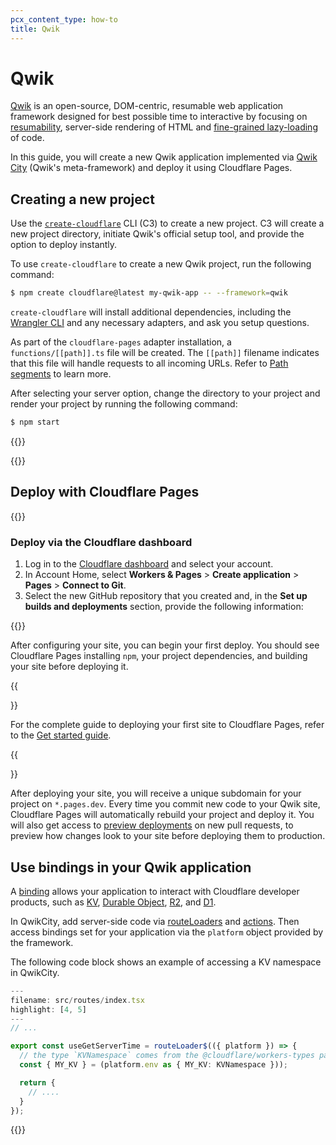 ```yaml
---
pcx_content_type: how-to
title: Qwik
---
```


# Qwik

[Qwik](https://github.com/builderio/qwik) is an open-source, DOM-centric, resumable web application framework designed for best possible time to interactive by focusing on [resumability](https://qwik.builder.io/docs/concepts/resumable/), server-side rendering of HTML and [fine-grained lazy-loading](https://qwik.builder.io/docs/concepts/progressive/#lazy-loading) of code.

In this guide, you will create a new Qwik application implemented via [Qwik City](https://qwik.builder.io/qwikcity/overview/) (Qwik's meta-framework) and deploy it using Cloudflare Pages.

## Creating a new project

Use the [`create-cloudflare`](https://www.npmjs.com/package/create-cloudflare) CLI (C3) to create a new project. C3 will create a new project directory, initiate Qwik's official setup tool, and provide the option to deploy instantly.

To use `create-cloudflare` to create a new Qwik project, run the following command:

```sh
$ npm create cloudflare@latest my-qwik-app -- --framework=qwik
```

`create-cloudflare` will install additional dependencies, including the [Wrangler CLI](/workers/wrangler/install-and-update/#check-your-wrangler-version) and any necessary adapters, and ask you setup questions.

As part of the `cloudflare-pages` adapter installation, a `functions/[[path]].ts` file will be created. The `[[path]]` filename indicates that this file will handle requests to all incoming URLs. Refer to [Path segments](/pages/functions/routing/#dynamic-routes) to learn more.

After selecting your server option, change the directory to your project and render your project by running the following command:

```sh
$ npm start
```

{{<render file="_tutorials-before-you-start.md">}}

{{<render file="/_framework-guides/_create-github-repository.md">}}

## Deploy with Cloudflare Pages

{{<render file="_deploy-via-c3.md" withParameters="Qwik">}}

### Deploy via the Cloudflare dashboard

1. Log in to the [Cloudflare dashboard](https://dash.cloudflare.com/) and select your account.
2. In Account Home, select **Workers & Pages** > **Create application** > **Pages** > **Connect to Git**.
3. Select the new GitHub repository that you created and, in the **Set up builds and deployments** section, provide the following information:

{{<pages-build-preset framework="qwik">}}

After configuring your site, you can begin your first deploy. You should see Cloudflare Pages installing `npm`, your project dependencies, and building your site before deploying it.

{{<Aside type="note">}}

For the complete guide to deploying your first site to Cloudflare Pages, refer to the [Get started guide](/pages/get-started/).

{{</Aside>}}

After deploying your site, you will receive a unique subdomain for your project on `*.pages.dev`.
Every time you commit new code to your Qwik site, Cloudflare Pages will automatically rebuild your project and deploy it. You will also get access to [preview deployments](/pages/configuration/preview-deployments/) on new pull requests, to preview how changes look to your site before deploying them to production.

## Use bindings in your Qwik application

A [binding](/pages/functions/bindings/) allows your application to interact with Cloudflare developer products, such as [KV](/kv/concepts/how-kv-works/), [Durable Object](/durable-objects/), [R2](/r2/), and [D1](https://blog.cloudflare.com/introducing-d1/).

In QwikCity, add server-side code via [routeLoaders](https://qwik.builder.io/qwikcity/route-loader/) and [actions](https://qwik.builder.io/qwikcity/action/). Then access bindings set for your application via the `platform` object provided by the framework.

The following code block shows an example of accessing a KV namespace in QwikCity.

```typescript
---
filename: src/routes/index.tsx
highlight: [4, 5]
---
// ...

export const useGetServerTime = routeLoader$(({ platform }) => {
  // the type `KVNamespace` comes from the @cloudflare/workers-types package
  const { MY_KV } = (platform.env as { MY_KV: KVNamespace }));

  return {
    // ....
  }
});
```

{{<render file="/_framework-guides/_learn-more.md" withParameters="Qwik">}}
